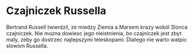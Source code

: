 # Czajniczek Russella

Bertrand Russell twierdzil, ze miedzy Ziemia a Marsem krazy wokól Slonca
czajniczek. Nie mozna dowiesc jego nieistnienia, bo czajniczek jest zbyt maly,
zeby go dostrzec najlepszymi teleskopami. Dlatego nie warto watpic slowom
Russella.
